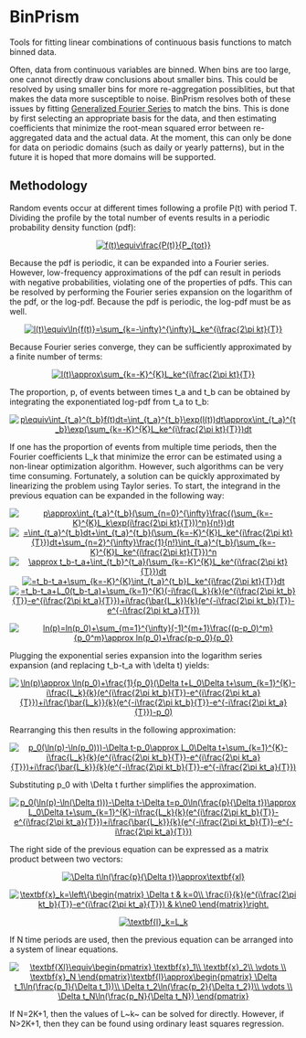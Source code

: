 # BinPrism
Tools for fitting linear combinations of continuous basis functions to match binned data.

Often, data from continuous variables are binned. When bins are too large, one cannot directly draw conclusions about smaller bins. This could be resolved by using smaller bins for more re-aggregation possiblities, but that makes the data more susceptible to noise. BinPrism resolves both of these issues by fitting [Generalized Fourier Series](https://en.wikipedia.org/wiki/Generalized_Fourier_series) to match the bins. This is done by first selecting an appropriate basis for the data, and then estimating coefficients that minimize the root-mean squared error between re-aggregated data and the actual data. At the moment, this can only be done for data on periodic domains (such as daily or yearly patterns), but in the future it is hoped that more domains will be supported.

## Methodology
Random events occur at different times following a profile P(t) with period T. Dividing the profile by the total number of events results in a periodic probability density function (pdf):
<p align="center">
  <a href="https://www.codecogs.com/eqnedit.php?latex=f(t)\equiv\frac{P(t)}{P_{tot}}" target="_blank"><img      src="https://latex.codecogs.com/gif.latex?f(t)\equiv\frac{P(t)}{P_{tot}}" title="f(t)\equiv\frac{P(t)}{P_{tot}}" /></a>
</p>
Because the pdf is periodic, it can be expanded into a Fourier series. However, low-frequency approximations of the pdf can result in periods with negative probabilities, violating one of the properties of pdfs. This can be resolved by performing the Fourier series expansion on the logarithm of the pdf, or the log-pdf. Because the pdf is periodic, the log-pdf must be as well.
<p align="center">
  <a href="https://www.codecogs.com/eqnedit.php?latex=l(t)\equiv\ln{f(t)}=\sum_{k=-\infty}^{\infty}L_ke^{i\frac{2\pi&space;kt}{T}}" target="_blank"><img src="https://latex.codecogs.com/gif.latex?l(t)\equiv\ln{f(t)}=\sum_{k=-\infty}^{\infty}L_ke^{i\frac{2\pi&space;kt}{T}}" title="l(t)\equiv\ln{f(t)}=\sum_{k=-\infty}^{\infty}L_ke^{i\frac{2\pi kt}{T}}" /></a>
</p>
Because Fourier series converge, they can be sufficiently approximated by a finite number of terms:
<p align="center">
  <a href="https://www.codecogs.com/eqnedit.php?latex=l(t)\approx\sum_{k=-K}^{K}L_ke^{i\frac{2\pi&space;kt}{T}}" target="_blank"><img src="https://latex.codecogs.com/gif.latex?l(t)\approx\sum_{k=-K}^{K}L_ke^{i\frac{2\pi&space;kt}{T}}" title="l(t)\approx\sum_{k=-K}^{K}L_ke^{i\frac{2\pi kt}{T}}" /></a>
</p>
The proportion, p, of events between times t_a and t_b can be obtained by integrating the exponentiated log-pdf from t_a to t_b:
<p align="center">
  <a href="https://www.codecogs.com/eqnedit.php?latex=p\equiv\int_{t_a}^{t_b}f(t)dt=\int_{t_a}^{t_b}\exp(l(t))dt\approx\int_{t_a}^{t_b}\exp(\sum_{k=-K}^{K}L_ke^{i\frac{2\pi&space;kt}{T}})dt" target="_blank"><img src="https://latex.codecogs.com/gif.latex?p\equiv\int_{t_a}^{t_b}f(t)dt=\int_{t_a}^{t_b}\exp(l(t))dt\approx\int_{t_a}^{t_b}\exp(\sum_{k=-K}^{K}L_ke^{i\frac{2\pi&space;kt}{T}})dt" title="p\equiv\int_{t_a}^{t_b}f(t)dt=\int_{t_a}^{t_b}\exp(l(t))dt\approx\int_{t_a}^{t_b}\exp(\sum_{k=-K}^{K}L_ke^{i\frac{2\pi kt}{T}})dt" /></a>
</p>
If one has the proportion of events from multiple time periods, then the Fourier coefficients L_k that minimize the error can be estimated using a non-linear optimization algorithm. However, such algorithms can be very time consuming. Fortunately, a solution can be quickly approximated by linearizing the problem using Taylor series. To start, the integrand in the previous equation can be expanded in the following way:
<p align="center">
  <a href="https://www.codecogs.com/eqnedit.php?latex=p\approx\int_{t_a}^{t_b}(\sum_{n=0}^{\infty}\frac{(\sum_{k=-K}^{K}L_k\exp(i\frac{2\pi&space;kt}{T}))^n}{n!})dt" target="_blank"><img src="https://latex.codecogs.com/gif.latex?p\approx\int_{t_a}^{t_b}(\sum_{n=0}^{\infty}\frac{(\sum_{k=-K}^{K}L_k\exp(i\frac{2\pi&space;kt}{T}))^n}{n!})dt" title="p\approx\int_{t_a}^{t_b}(\sum_{n=0}^{\infty}\frac{(\sum_{k=-K}^{K}L_k\exp(i\frac{2\pi kt}{T}))^n}{n!})dt" /></a>
  <a href="https://www.codecogs.com/eqnedit.php?latex==\int_{t_a}^{t_b}dt&plus;\int_{t_a}^{t_b}(\sum_{k=-K}^{K}L_ke^{i\frac{2\pi&space;kt}{T}})dt&plus;\sum_{n=2}^{\infty}\frac{1}{n!}\int_{t_a}^{t_b}(\sum_{k=-K}^{K}L_ke^{i\frac{2\pi&space;kt}{T}})^n" target="_blank"><img src="https://latex.codecogs.com/gif.latex?=\int_{t_a}^{t_b}dt&plus;\int_{t_a}^{t_b}(\sum_{k=-K}^{K}L_ke^{i\frac{2\pi&space;kt}{T}})dt&plus;\sum_{n=2}^{\infty}\frac{1}{n!}\int_{t_a}^{t_b}(\sum_{k=-K}^{K}L_ke^{i\frac{2\pi&space;kt}{T}})^n" title="=\int_{t_a}^{t_b}dt+\int_{t_a}^{t_b}(\sum_{k=-K}^{K}L_ke^{i\frac{2\pi kt}{T}})dt+\sum_{n=2}^{\infty}\frac{1}{n!}\int_{t_a}^{t_b}(\sum_{k=-K}^{K}L_ke^{i\frac{2\pi kt}{T}})^n" /></a>
  <a href="https://www.codecogs.com/eqnedit.php?latex=\approx&space;t_b-t_a&plus;\int_{t_b}^{t_a}(\sum_{k=-K}^{K}L_ke^{i\frac{2\pi&space;kt}{T}})dt" target="_blank"><img src="https://latex.codecogs.com/gif.latex?\approx&space;t_b-t_a&plus;\int_{t_b}^{t_a}(\sum_{k=-K}^{K}L_ke^{i\frac{2\pi&space;kt}{T}})dt" title="\approx t_b-t_a+\int_{t_b}^{t_a}(\sum_{k=-K}^{K}L_ke^{i\frac{2\pi kt}{T}})dt" /></a>
  <a href="https://www.codecogs.com/eqnedit.php?latex==t_b-t_a&plus;\sum_{k=-K}^{K}\int_{t_a}^{t_b}L_ke^{i\frac{2\pi&space;kt}{T}}dt" target="_blank"><img src="https://latex.codecogs.com/gif.latex?=t_b-t_a&plus;\sum_{k=-K}^{K}\int_{t_a}^{t_b}L_ke^{i\frac{2\pi&space;kt}{T}}dt" title="=t_b-t_a+\sum_{k=-K}^{K}\int_{t_a}^{t_b}L_ke^{i\frac{2\pi kt}{T}}dt" /></a>
  <a href="https://www.codecogs.com/eqnedit.php?latex==t_b-t_a&plus;L_0(t_b-t_a)&plus;\sum_{k=1}^{K}(-i\frac{L_k}{k}(e^{i\frac{2\pi&space;kt_b}{T}}-e^{i\frac{2\pi&space;kt_a}{T}})&plus;i\frac{\bar{L_k}}{k}(e^{-i\frac{2\pi&space;kt_b}{T}}-e^{-i\frac{2\pi&space;kt_a}{T}})" target="_blank"><img src="https://latex.codecogs.com/gif.latex?=t_b-t_a&plus;L_0(t_b-t_a)&plus;\sum_{k=1}^{K}(-i\frac{L_k}{k}(e^{i\frac{2\pi&space;kt_b}{T}}-e^{i\frac{2\pi&space;kt_a}{T}})&plus;i\frac{\bar{L_k}}{k}(e^{-i\frac{2\pi&space;kt_b}{T}}-e^{-i\frac{2\pi&space;kt_a}{T}})" title="=t_b-t_a+L_0(t_b-t_a)+\sum_{k=1}^{K}(-i\frac{L_k}{k}(e^{i\frac{2\pi kt_b}{T}}-e^{i\frac{2\pi kt_a}{T}})+i\frac{\bar{L_k}}{k}(e^{-i\frac{2\pi kt_b}{T}}-e^{-i\frac{2\pi kt_a}{T}})" /></a>
</p>
<p align="center">
  <a href="https://www.codecogs.com/eqnedit.php?latex=ln(p)=ln(p_0)&plus;\sum_{m=1}^{\infty}(-1)^{m&plus;1}\frac{(p-p_0)^m}{p_0^m}\approx&space;ln(p_0)&plus;\frac{p-p_0}{p_0}" target="_blank"><img src="https://latex.codecogs.com/gif.latex?ln(p)=ln(p_0)&plus;\sum_{m=1}^{\infty}(-1)^{m&plus;1}\frac{(p-p_0)^m}{p_0^m}\approx&space;ln(p_0)&plus;\frac{p-p_0}{p_0}" title="ln(p)=ln(p_0)+\sum_{m=1}^{\infty}(-1)^{m+1}\frac{(p-p_0)^m}{p_0^m}\approx ln(p_0)+\frac{p-p_0}{p_0}" /></a>
</p>
Plugging the exponential series expansion into the logarithm series expansion (and replacing t_b-t_a with \delta t) yields:
<p align="center">
  <a href="https://www.codecogs.com/eqnedit.php?latex=\ln(p)\approx&space;\ln(p_0)&plus;\frac{1}{p_0}(\Delta&space;t&plus;L_0\Delta&space;t&plus;\sum_{k=1}^{K}-i\frac{L_k}{k}(e^{i\frac{2\pi&space;kt_b}{T}}-e^{i\frac{2\pi&space;kt_a}{T}})&plus;i\frac{\bar{L_k}}{k}(e^{-i\frac{2\pi&space;kt_b}{T}}-e^{-i\frac{2\pi&space;kt_a}{T}})-p_0)" target="_blank"><img src="https://latex.codecogs.com/gif.latex?\ln(p)\approx&space;\ln(p_0)&plus;\frac{1}{p_0}(\Delta&space;t&plus;L_0\Delta&space;t&plus;\sum_{k=1}^{K}-i\frac{L_k}{k}(e^{i\frac{2\pi&space;kt_b}{T}}-e^{i\frac{2\pi&space;kt_a}{T}})&plus;i\frac{\bar{L_k}}{k}(e^{-i\frac{2\pi&space;kt_b}{T}}-e^{-i\frac{2\pi&space;kt_a}{T}})-p_0)" title="\ln(p)\approx \ln(p_0)+\frac{1}{p_0}(\Delta t+L_0\Delta t+\sum_{k=1}^{K}-i\frac{L_k}{k}(e^{i\frac{2\pi kt_b}{T}}-e^{i\frac{2\pi kt_a}{T}})+i\frac{\bar{L_k}}{k}(e^{-i\frac{2\pi kt_b}{T}}-e^{-i\frac{2\pi kt_a}{T}})-p_0)" /></a>
</p>
Rearranging this then results in the following approximation:
<p align="center">
  <a href="https://www.codecogs.com/eqnedit.php?latex=p_0(\ln(p)-\ln(p_0)))-\Delta&space;t-p_0\approx&space;L_0\Delta&space;t&plus;\sum_{k=1}^{K}-i\frac{L_k}{k}(e^{i\frac{2\pi&space;kt_b}{T}}-e^{i\frac{2\pi&space;kt_a}{T}})&plus;i\frac{\bar{L_k}}{k}(e^{-i\frac{2\pi&space;kt_b}{T}}-e^{-i\frac{2\pi&space;kt_a}{T}})" target="_blank"><img src="https://latex.codecogs.com/gif.latex?p_0(\ln(p)-\ln(p_0)))-\Delta&space;t-p_0\approx&space;L_0\Delta&space;t&plus;\sum_{k=1}^{K}-i\frac{L_k}{k}(e^{i\frac{2\pi&space;kt_b}{T}}-e^{i\frac{2\pi&space;kt_a}{T}})&plus;i\frac{\bar{L_k}}{k}(e^{-i\frac{2\pi&space;kt_b}{T}}-e^{-i\frac{2\pi&space;kt_a}{T}})" title="p_0(\ln(p)-\ln(p_0)))-\Delta t-p_0\approx L_0\Delta t+\sum_{k=1}^{K}-i\frac{L_k}{k}(e^{i\frac{2\pi kt_b}{T}}-e^{i\frac{2\pi kt_a}{T}})+i\frac{\bar{L_k}}{k}(e^{-i\frac{2\pi kt_b}{T}}-e^{-i\frac{2\pi kt_a}{T}})" /></a>
</p>
Substituting p_0 with \Delta t further simplifies the approximation.
<p align="center">
  <a href="https://www.codecogs.com/eqnedit.php?latex=p_0(\ln(p)-\ln(\Delta&space;t)))-\Delta&space;t-\Delta&space;t=p_0\ln(\frac{p}{\Delta&space;t})\approx&space;L_0\Delta&space;t&plus;\sum_{k=1}^{K}-i\frac{L_k}{k}(e^{i\frac{2\pi&space;kt_b}{T}}-e^{i\frac{2\pi&space;kt_a}{T}})&plus;i\frac{\bar{L_k}}{k}(e^{-i\frac{2\pi&space;kt_b}{T}}-e^{-i\frac{2\pi&space;kt_a}{T}})" target="_blank"><img src="https://latex.codecogs.com/gif.latex?p_0(\ln(p)-\ln(\Delta&space;t)))-\Delta&space;t-\Delta&space;t=p_0\ln(\frac{p}{\Delta&space;t})\approx&space;L_0\Delta&space;t&plus;\sum_{k=1}^{K}-i\frac{L_k}{k}(e^{i\frac{2\pi&space;kt_b}{T}}-e^{i\frac{2\pi&space;kt_a}{T}})&plus;i\frac{\bar{L_k}}{k}(e^{-i\frac{2\pi&space;kt_b}{T}}-e^{-i\frac{2\pi&space;kt_a}{T}})" title="p_0(\ln(p)-\ln(\Delta t)))-\Delta t-\Delta t=p_0\ln(\frac{p}{\Delta t})\approx L_0\Delta t+\sum_{k=1}^{K}-i\frac{L_k}{k}(e^{i\frac{2\pi kt_b}{T}}-e^{i\frac{2\pi kt_a}{T}})+i\frac{\bar{L_k}}{k}(e^{-i\frac{2\pi kt_b}{T}}-e^{-i\frac{2\pi kt_a}{T}})" /></a>
</p>
The right side of the previous equation can be expressed as a matrix product between two vectors:
<p align="center">
  <a href="https://www.codecogs.com/eqnedit.php?latex=\Delta&space;t\ln(\frac{p}{\Delta&space;t})\approx\textbf{xl}" target="_blank"><img src="https://latex.codecogs.com/gif.latex?\Delta&space;t\ln(\frac{p}{\Delta&space;t})\approx\textbf{xl}" title="\Delta t\ln(\frac{p}{\Delta t})\approx\textbf{xl}" /></a>
</p>
<p align="center">  
  <a href="https://www.codecogs.com/eqnedit.php?latex=\textbf{x}_k=\left\{\begin{matrix}&space;\Delta&space;t&space;&&space;k=0\\&space;\frac{i}{k}(e^{i\frac{2\pi&space;kt_b}{T}}-e^{i\frac{2\pi&space;kt_a}{T}})&space;&&space;k\ne0&space;\end{matrix}\right." target="_blank"><img src="https://latex.codecogs.com/gif.latex?\textbf{x}_k=\left\{\begin{matrix}&space;\Delta&space;t&space;&&space;k=0\\&space;\frac{i}{k}(e^{i\frac{2\pi&space;kt_b}{T}}-e^{i\frac{2\pi&space;kt_a}{T}})&space;&&space;k\ne0&space;\end{matrix}\right." title="\textbf{x}_k=\left\{\begin{matrix} \Delta t & k=0\\ \frac{i}{k}(e^{i\frac{2\pi kt_b}{T}}-e^{i\frac{2\pi kt_a}{T}}) & k\ne0 \end{matrix}\right." /></a>  
</p>
<p align="center">
  <a href="https://www.codecogs.com/eqnedit.php?latex=\textbf{l}_k=L_k" target="_blank"><img src="https://latex.codecogs.com/gif.latex?\textbf{l}_k=L_k" title="\textbf{l}_k=L_k" /></a>
</p>
If N time periods are used, then the previous equation can be arranged into a system of linear equations.
<p align="center">
  <a href="https://www.codecogs.com/eqnedit.php?latex=\textbf{Xl}\equiv\begin{pmatrix}&space;\textbf{x}_1\\&space;\textbf{x}_2\\&space;\vdots&space;\\&space;\textbf{x}_N&space;\end{pmatrix}\textbf{l}\approx\begin{pmatrix}&space;\Delta&space;t_1\ln(\frac{p_1}{\Delta&space;t_1})\\&space;\Delta&space;t_2\ln(\frac{p_2}{\Delta&space;t_2})\\&space;\vdots&space;\\&space;\Delta&space;t_N\ln(\frac{p_N}{\Delta&space;t_N})&space;\end{pmatrix}" target="_blank"><img src="https://latex.codecogs.com/gif.latex?\textbf{Xl}\equiv\begin{pmatrix}&space;\textbf{x}_1\\&space;\textbf{x}_2\\&space;\vdots&space;\\&space;\textbf{x}_N&space;\end{pmatrix}\textbf{l}\approx\begin{pmatrix}&space;\Delta&space;t_1\ln(\frac{p_1}{\Delta&space;t_1})\\&space;\Delta&space;t_2\ln(\frac{p_2}{\Delta&space;t_2})\\&space;\vdots&space;\\&space;\Delta&space;t_N\ln(\frac{p_N}{\Delta&space;t_N})&space;\end{pmatrix}" title="\textbf{Xl}\equiv\begin{pmatrix} \textbf{x}_1\\ \textbf{x}_2\\ \vdots \\ \textbf{x}_N \end{pmatrix}\textbf{l}\approx\begin{pmatrix} \Delta t_1\ln(\frac{p_1}{\Delta t_1})\\ \Delta t_2\ln(\frac{p_2}{\Delta t_2})\\ \vdots \\ \Delta t_N\ln(\frac{p_N}{\Delta t_N}) \end{pmatrix}" /></a>
</p>
If N=2K+1, then the values of L~k~ can be solved for directly. However, if N>2K+1, then they can be found using ordinary least squares regression.